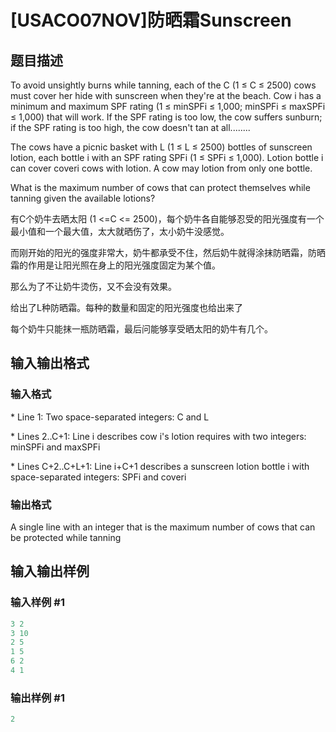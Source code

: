 # [USACO07NOV]防晒霜Sunscreen

## 题目描述

To avoid unsightly burns while tanning, each of the C (1 ≤ C ≤ 2500) cows must cover her hide with sunscreen when they're at the beach. Cow i has a minimum and maximum SPF rating (1 ≤ minSPFi ≤ 1,000; minSPFi ≤ maxSPFi ≤ 1,000) that will work. If the SPF rating is too low, the cow suffers sunburn; if the SPF rating is too high, the cow doesn't tan at all........

The cows have a picnic basket with L (1 ≤ L ≤ 2500) bottles of sunscreen lotion, each bottle i with an SPF rating SPFi (1 ≤ SPFi ≤ 1,000). Lotion bottle i can cover coveri cows with lotion. A cow may lotion from only one bottle.

What is the maximum number of cows that can protect themselves while tanning given the available lotions?

有C个奶牛去晒太阳 (1 <=C <= 2500)，每个奶牛各自能够忍受的阳光强度有一个最小值和一个最大值，太大就晒伤了，太小奶牛没感觉。

而刚开始的阳光的强度非常大，奶牛都承受不住，然后奶牛就得涂抹防晒霜，防晒霜的作用是让阳光照在身上的阳光强度固定为某个值。

那么为了不让奶牛烫伤，又不会没有效果。

给出了L种防晒霜。每种的数量和固定的阳光强度也给出来了

每个奶牛只能抹一瓶防晒霜，最后问能够享受晒太阳的奶牛有几个。

## 输入输出格式

### 输入格式

\* Line 1: Two space-separated integers: C and L

\* Lines 2..C+1: Line i describes cow i's lotion requires with two integers: minSPFi and maxSPFi

\* Lines C+2..C+L+1: Line i+C+1 describes a sunscreen lotion bottle i with space-separated integers: SPFi and coveri

### 输出格式

A single line with an integer that is the maximum number of cows that can be protected while tanning

## 输入输出样例

### 输入样例 #1

```cpp
3 2
3 10
2 5
1 5
6 2
4 1
```


### 输出样例 #1

```cpp
2
```


